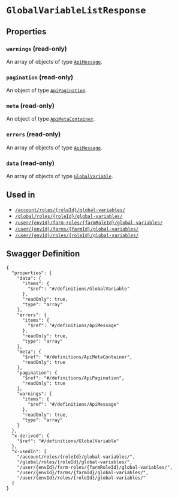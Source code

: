 # `GlobalVariableListResponse` #







## Properties ##

### `warnings` (read-only) ###




An array of 
objects of type [`ApiMessage`](./../definitions/ApiMessage.mkd).


### `pagination` (read-only) ###




An object of type [`ApiPagination`](./../definitions/ApiPagination.mkd).



### `meta` (read-only) ###




An object of type [`ApiMetaContainer`](./../definitions/ApiMetaContainer.mkd).



### `errors` (read-only) ###




An array of 
objects of type [`ApiMessage`](./../definitions/ApiMessage.mkd).


### `data` (read-only) ###




An array of 
objects of type [`GlobalVariable`](./../definitions/GlobalVariable.mkd).




## Used in ##

  + [`/account/roles/{roleId}/global-variables/`](./../rest/api/v1beta0/account/roles/{roleId}/global-variables/)
  + [`/global/roles/{roleId}/global-variables/`](./../rest/api/v1beta0/global/roles/{roleId}/global-variables/)
  + [`/user/{envId}/farm-roles/{farmRoleId}/global-variables/`](./../rest/api/v1beta0/user/{envId}/farm-roles/{farmRoleId}/global-variables/)
  + [`/user/{envId}/farms/{farmId}/global-variables/`](./../rest/api/v1beta0/user/{envId}/farms/{farmId}/global-variables/)
  + [`/user/{envId}/roles/{roleId}/global-variables/`](./../rest/api/v1beta0/user/{envId}/roles/{roleId}/global-variables/)

## Swagger Definition ##

    {
      "properties": {
        "data": {
          "items": {
            "$ref": "#/definitions/GlobalVariable"
          }, 
          "readOnly": true, 
          "type": "array"
        }, 
        "errors": {
          "items": {
            "$ref": "#/definitions/ApiMessage"
          }, 
          "readOnly": true, 
          "type": "array"
        }, 
        "meta": {
          "$ref": "#/definitions/ApiMetaContainer", 
          "readOnly": true
        }, 
        "pagination": {
          "$ref": "#/definitions/ApiPagination", 
          "readOnly": true
        }, 
        "warnings": {
          "items": {
            "$ref": "#/definitions/ApiMessage"
          }, 
          "readOnly": true, 
          "type": "array"
        }
      }, 
      "x-derived": {
        "$ref": "#/definitions/GlobalVariable"
      }, 
      "x-usedIn": [
        "/account/roles/{roleId}/global-variables/", 
        "/global/roles/{roleId}/global-variables/", 
        "/user/{envId}/farm-roles/{farmRoleId}/global-variables/", 
        "/user/{envId}/farms/{farmId}/global-variables/", 
        "/user/{envId}/roles/{roleId}/global-variables/"
      ]
    }
